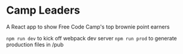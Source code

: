 # Camp Leaders
A React app to show Free Code Camp's top brownie point earners

`npm run dev` to kick off webpack dev server
`npm run prod` to generate production files in /pub 
